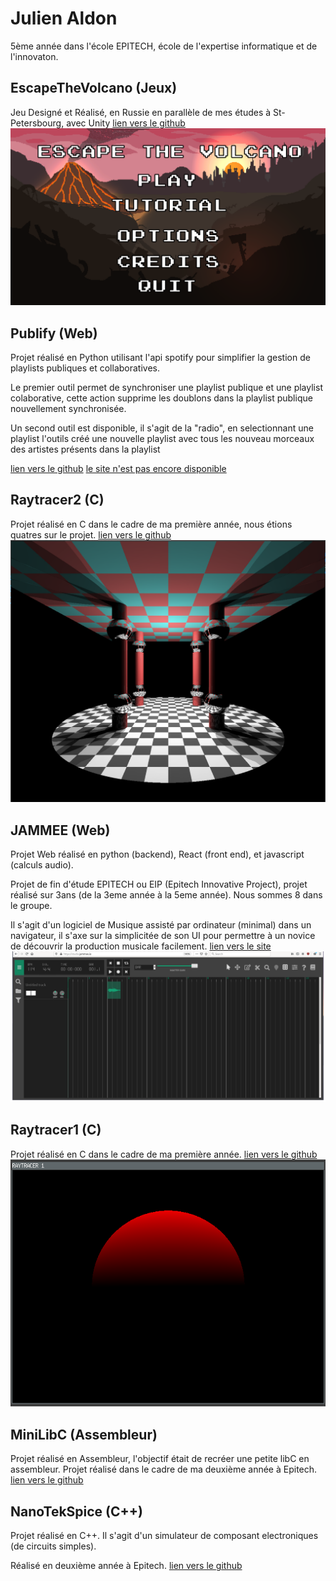 # Julien Aldon
5ème année dans l'école EPITECH, école de l'expertise informatique et de l'innovaton.

## EscapeTheVolcano (Jeux)
Jeu Designé et Réalisé, en Russie en parallèle de mes études à St-Petersbourg, avec Unity [lien vers le github](https://github.com/JulienAldon/EscapeTheVolcano)
![](ressources/Menu.png)

## Publify (Web)
Projet réalisé en Python utilisant l'api spotify pour simplifier la gestion de playlists publiques et collaboratives.

Le premier outil permet de synchroniser une playlist publique et une playlist colaborative, cette action supprime les doublons dans la playlist publique nouvellement synchronisée.
![]()

Un second outil est disponible, il s'agit de la "radio", en selectionnant une playlist l'outils créé une nouvelle playlist avec tous les nouveau morceaux des artistes présents dans la playlist
![]()

[lien vers le github](https://github.com/JulienAldon/Publify)
[le site n'est pas encore disponible]()

## Raytracer2 (C)
Projet réalisé en C dans le cadre de ma première année, nous étions quatres sur le projet.
[lien vers le github](https://github.com/JulienAldon/Epitech_Raytracer2)
![](ressources/Raytracer2.png)


## JAMMEE (Web)
Projet Web réalisé en python (backend), React (front end), et javascript (calculs audio).

Projet de fin d'étude EPITECH ou EIP (Epitech Innovative Project), projet réalisé sur 3ans (de la 3eme année à la 5eme année). Nous sommes 8 dans le groupe.

Il s'agit d'un logiciel de Musique assisté par ordinateur (minimal) dans un navigateur, il s'axe sur la simplicitée de son UI pour permettre à un novice de découvrir la production musicale facilement.
[lien vers le site](jammee.io)
![](ressources/Jammee.png)

## Raytracer1 (C)
Projet réalisé en C dans le cadre de ma première année.
[lien vers le github](https://github.com/JulienAldon/Epitech_Raytracer1)
![](ressources/Raytracer1.png)

## MiniLibC (Assembleur)
Projet réalisé en Assembleur, l'objectif était de recréer une petite libC en assembleur. Projet réalisé dans le cadre de ma deuxième année à Epitech.
[lien vers le github](https://github.com/JulienAldon/Epitech_Minilibc)
![]()

## NanoTekSpice (C++)
Projet réalisé en C++. Il s'agit d'un simulateur de composant electroniques (de circuits simples).

Réalisé en deuxième année à Epitech.
[lien vers le github](https://github.com/JulienAldon/Epitech_NanoTekSpice)
![]()